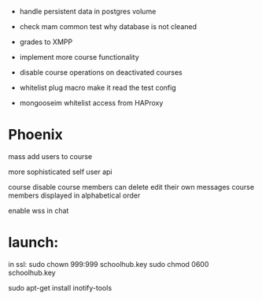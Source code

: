 
- handle persistent data in postgres volume
- check mam common test why database is not cleaned

- grades to XMPP
- implement more course functionality

- disable course operations on deactivated courses

- whitelist plug macro make it read the test config
- mongooseim whitelist access from HAProxy


# Phoenix
mass add users to course

more sophisticated self user api

course disable
course members can delete edit their own messages
course members displayed in alphabetical order

enable wss in chat


# launch:
in ssl:
sudo chown 999:999 schoolhub.key
sudo chmod 0600 schoolhub.key

sudo apt-get install inotify-tools
